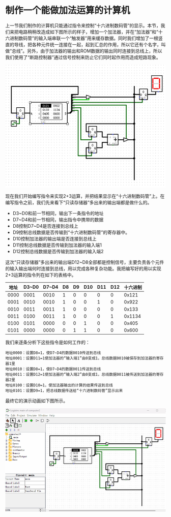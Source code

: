 # 制作一个能做加法运算的计算机

上一节我们制作的计算机只能通过指令来控制“十六进制数码管”的显示。本节，我们来把电路稍稍改造成如下图所示的样子，增加一个加法器，并在“加法器”和“十六进制数码管”的输入端串联一个“触发器”用来缓存数据。同时我们增加了一根竖直的导线，把各种元件统一连接在一起，起到汇总的作用，所以它还有个名字，叫做“总线”。另外，由于加法器的输出和ROM数据的输出同时连接到总线上，所以我们使用了“断路控制器”通过信号控制来防止它们同时起作用而造成短路现象。

![](pic/5-2.gif)

现在我们开始编写指令来实现2+3运算，并把结果显示在“十六进制数码管”上。在编写指令之前，我们先来看下“只读存储器”多出来的输出端都是做什么的。
* D3~D0和前一节相同，输出下一条指令的地址
* D7~D4和前一节相同，输出指令中携带的数据
* D8控制D7~D4是否连接到总线上
* D9控制总线数据是否传输到“十六进制数码管”的寄存器中。
* D10控制加法器的输出端是否连接到总线上
* D11控制总线数据是否传输到加法器的输入端1
* D12控制总线数据是否传输到加法器的输入端2

这次“只读存储器”多出来的输出端D12~D8全部都是控制信号，主要负责各个元件的输入输出端何时连接到总线，用以完成各种复杂功能。我把编写好的用以实现2+3运算的指令列在如下的表格中。

|地址|D3\~D0|D7\~D4|D8|D9|D10|D11|D12|十六进制|
|-|-|-|-|-|-|-|-|-|
|0000|0001|0010|1|0|0|0|0|0x121|
|0001|0010|0010|1|0|0|1|0|0x922|
|0010|0011|0011|1|0|0|0|0|0x133|
|0011|0100|0011|1|0|0|0|1|0x1134|
|0100|0101|0000|0|0|1|0|0|0x405|
|0101|0000|0000|0|1|1|0|0|0x600|

我们来逐条分析下这些指令是如何工作的：

    地址0000：设置D8=1，使D7~D4的数据0010传送到总线
    地址0001：设置D11=1使加法器的“输入端1”由0变成1，总线数据0010被保存到加法器的寄存器1里
    地址0010：设置D8=1，使D7~D4的数据0011传送到总线
    地址0011：设置D12=1使加法器的“输入端2”由0变成1，总线数据0011被传送到加法器的寄存器2里
    地址0100：设置D10=1，使加法器输出的计算的结果传送到总线
    地址0101：设置D9=1，把总线数据传送给“十六进制数码管”显示出来

最终它的演示动画如下图所示。

![](pic/5-3.gif)